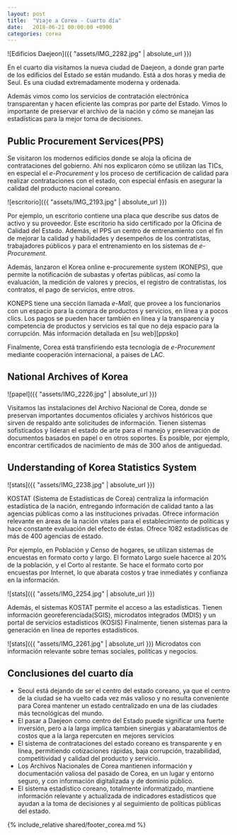 ```yaml
---
layout: post
title:  "Viaje a Corea - Cuarto día"
date:   2018-06-21 00:00:00 +0900
categories: corea
---
```


![Edificios Daejeon]({{ "assets/IMG_2282.jpg" | absolute_url }})

En el cuarto día visitamos la nueva ciudad de Daejeon, a donde gran parte de los edificios del Estado se están mudando. Está a dos horas y media de Seul. Es una ciudad extremadamente moderna y ordenada. 

Además vimos como los servicios de contratación electrónica transparentan y hacen eficiente las compras por parte del Estado. Vimos lo importante de preservar el archivo de la nación y cómo se manejan las estadísticas para la mejor toma de decisiones. 

Public Procurement Services(PPS) 
------
Se visitaron los modernos edificios donde se aloja la oficina de contrataciones del gobierno. Ahí nos explicaron cómo se utilizan las TICs, en especial el _e-Procurement_ y los proceso de certificación de calidad para realizar contrataciones con el estado, con especial énfasis en asegurar la calidad del producto nacional coreano. 

![escritorio]({{ "assets/IMG_2193.jpg" | absolute_url }})

Por ejemplo, un escritorio contiene una placa que describe sus datos de activo y su proveedor. Este escritorio ha sido certificado por la Oficina de Calidad del Estado. Además, el PPS un centro de entrenamiento con el fin de mejorar la calidad y habilidades y desempeños de los contratistas, trabajadores públicos y para el entrenamiento en los sistemas de _e-Procurement_.

Además, lanzaron el Korea online e-procuremente system (KONEPS), que permite la notificación de subastas y ofertas públicas, así como la evaluación, la medición de valores y precios, el registro de contratistas, los contratos, el pago de servicios, entre otros.

KONEPS tiene una sección llamada _e-Mall_, que provee a los funcionarios con un espacio para la compra de productos y servicios, en línea y a pocos clics. Los pagos se pueden hacer también en línea y la transparencia y competencia de productos y servicios es tal que no deja espacio para la corrupción. Más información detallada en [su web][ppsko]


Finalmente, Corea está transfiriendo esta tecnología de _e-Procurement_ mediante cooperación internacional, a paises de LAC. 
 
National Archives of Korea
------

![papel]({{ "assets/IMG_2226.jpg" | absolute_url }})

Visitamos las instalaciones del Archivo Nacional de Corea, donde se preservan importantes documentos oficiales y archivos históricos que sirven de respaldo ante solicitudes de información. Tienen sistemas sofisticados y lideran el estado de arte para el manejo y preservación de documentos basados en papel o en otros soportes. Es posible, por ejemplo, encontrar certificados de nacimiento de más de 300 años de antiguedad.

Understanding of Korea Statistics System
------

![stats]({{ "assets/IMG_2238.jpg" | absolute_url }})

KOSTAT (Sistema de Estadísticas de Corea) centraliza la información estadística de la nación, entregando información de calidad tanto a las agencias públicas como a las instituciones privadas. Ofrece información relevante en áreas de la nación vitales para el establecimiento de políticas y hace constante evaluación del efecto de éstas. Ofrece 1082 estadísticas de más de 400 agencias de estado.

Por ejemplo, en Población y Censo de hogares, se utilizan sistemas de encuestas en formato corto y largo. El formato Largo suele hacerce al 20% de la población, y el Corto al restante. Se hace el formato corto por encuestas por Internet, lo que abarata costos y trae inmediatés y confianza en la información.

![stats]({{ "assets/IMG_2254.jpg" | absolute_url }})

Además, el sistemas KOSTAT permite el acceso a las estadísticas. Tienen información georeferenciada(SGIS), microdatos integrados (MDIS) y un portal de servicios estadísticos (KOSIS) Finalmente, tienen sistemas para la generación en línea de reportes estadísticos.

![stats]({{ "assets/IMG_2261.jpg" | absolute_url }})
Microdatos con información relevante sobre temas sociales, políticas y negocios.

Conclusiones del cuarto día
-----

- Seoul está dejando de ser el centro del estado coreano, ya que el centro de la ciudad se ha vuelto cada vez más valioso y no resulta conveniente para Corea mantener un estado centralizado en una de las ciudades más tecnológicas del mundo.
- El pasar a Daejeon como centro del Estado puede significar una fuerte inversión, pero a la larga implica tambien sinergias y abaratamientos de costos que a la larga repercuten en mejores servicios
- El sistema de contrataciones del estado coreano es transparente y en línea, permitiendo cotizaciones rápidas, baja corrupción, trazabilidad, competitividad y calidad del producto y servicio.
- Los Archivos Nacionales de Corea mantienen información y documentación valiosa del pasado de Corea, en un lugar y entorno seguro, y con información digitalizada y de dominio público.
- El sistema estadístico coreano, totalmente informatizado, mantiene información relevante y actualizada de indicadores estadísticos que ayudan a la toma de decisiones y al seguimiento de políticas públicas del estado.

{% include_relative shared/footer_corea.md %}
